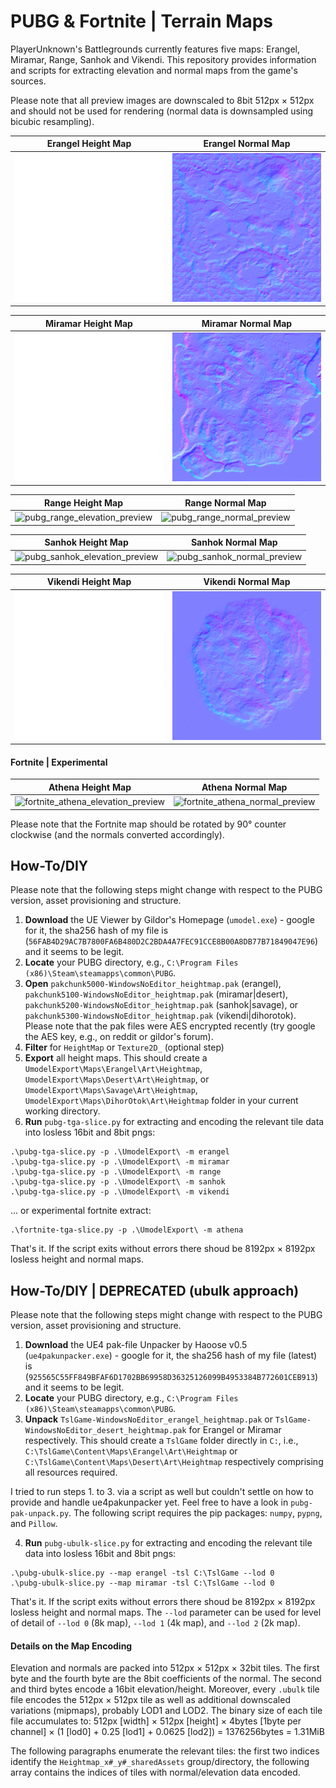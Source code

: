 # PUBG & Fortnite | Terrain Maps

PlayerUnknown's Battlegrounds currently features five maps: Erangel, Miramar, Range, Sanhok and Vikendi. This repository provides information and scripts for extracting elevation and normal maps from the game's sources. 

Please note that all preview images are downscaled to 8bit 512px &times; 512px and should not be used for rendering (normal data is downsampled using bicubic resampling).

| Erangel Height Map | Erangel Normal Map |
|--------------------|--------------------|
| <img src="https://github.com/cgcostume/pubg-maps/blob/master/erangel/pubg_erangel_height_l16_preview.png" width="100%" alt="pubg_erangel_elevation_preview"> | <img src="https://github.com/cgcostume/pubg-maps/blob/master/erangel/pubg_erangel_normal_rg8_preview.png" width="100%" alt="pubg_erangel_normal_preview"> |

| Miramar Height Map | Miramar Normal Map |
|--------------------|--------------------|
| <img src="https://github.com/cgcostume/pubg-maps/blob/master/miramar/pubg_miramar_height_l16_preview.png" width="100%" alt="pubg_miramar_elevation_preview"> | <img src="https://github.com/cgcostume/pubg-maps/blob/master/miramar/pubg_miramar_normal_rg8_preview.png" width="100%" alt="pubg_miramar_normal_preview"> |

| Range Height Map | Range Normal Map |
|--------------------|--------------------|
| <img src="https://github.com/cgcostume/pubg-maps/blob/master/range/pubg_range_height_l16_preview.png" width="100%" alt="pubg_range_elevation_preview"> | <img src="https://github.com/cgcostume/pubg-maps/blob/master/range/pubg_range_normal_rg8_preview.png" width="100%" alt="pubg_range_normal_preview"> |

| Sanhok Height Map | Sanhok Normal Map |
|--------------------|--------------------|
| <img src="https://github.com/cgcostume/pubg-maps/blob/master/sanhok/pubg_sanhok_height_l16_preview.png" width="100%" alt="pubg_sanhok_elevation_preview"> | <img src="https://github.com/cgcostume/pubg-maps/blob/master/sanhok/pubg_sanhok_normal_rg8_preview.png" width="100%" alt="pubg_sanhok_normal_preview"> |

| Vikendi Height Map | Vikendi Normal Map |
|--------------------|--------------------|
| <img src="https://github.com/cgcostume/pubg-maps/blob/master/vikendi/pubg_vikendi_height_l16_preview.png" width="100%" alt="pubg_sanhok_elevation_preview"> | <img src="https://github.com/cgcostume/pubg-maps/blob/master/vikendi/pubg_vikendi_normal_rg8_preview.png" width="100%" alt="pubg_sanhok_normal_preview"> |

#### Fortnite | Experimental

| Athena Height Map | Athena Normal Map |
|--------------------|--------------------|
| <img src="https://github.com/cgcostume/pubg-maps/blob/master/athena/fortnite_athena_height_l16_preview.png" width="100%" alt="fortnite_athena_elevation_preview"> | <img src="https://github.com/cgcostume/pubg-maps/blob/master/athena/fortnite_athena_normal_rg8_preview.png" width="100%" alt="fortnite_athena_normal_preview"> |

Please note that the Fortnite map should be rotated by 90° counter clockwise (and the normals converted accordingly).


## How-To/DIY

Please note that the following steps might change with respect to the PUBG version, asset provisioning and structure.

1. **Download** the UE Viewer by Gildor's Homepage  (`umodel.exe`) - google for it, the sha256 hash of my file is (`56FAB4D29AC7B7800FA6B480D2C2BDA4A7FEC91CCE8B00A8DB77B71849047E96`) and it seems to be legit.
2. **Locate** your PUBG directory, e.g., `C:\Program Files (x86)\Steam\steamapps\common\PUBG`.
3. **Open** `pakchunk5000-WindowsNoEditor_heightmap.pak` (erangel), `pakchunk5100-WindowsNoEditor_heightmap.pak` (miramar|desert), `pakchunk5200-WindowsNoEditor_heightmap.pak` (sanhok|savage), or `pakchunk5300-WindowsNoEditor_heightmap.pak` (vikendi|dihorotok). Please note that the pak files were AES encrypted recently (try google the AES key, e.g., on reddit or gildor's forum).
4. **Filter** for `HeightMap` or `Texture2D_` (optional step)
5. **Export** all height maps. This should create a `UmodelExport\Maps\Erangel\Art\Heightmap`, `UmodelExport\Maps\Desert\Art\Heightmap`, or `UmodelExport\Maps\Savage\Art\Heightmap`, `UmodelExport\Maps\DihorOtok\Art\Heightmap` folder in your current working directory.
6. **Run** `pubg-tga-slice.py` for extracting and encoding the relevant tile data into losless 16bit and 8bit pngs:
```
.\pubg-tga-slice.py -p .\UmodelExport\ -m erangel
.\pubg-tga-slice.py -p .\UmodelExport\ -m miramar
.\pubg-tga-slice.py -p .\UmodelExport\ -m range
.\pubg-tga-slice.py -p .\UmodelExport\ -m sanhok
.\pubg-tga-slice.py -p .\UmodelExport\ -m vikendi
```
... or experimental fortnite extract:
```
.\fortnite-tga-slice.py -p .\UmodelExport\ -m athena
```
That's it. If the script exits without errors there shoud be 8192px &times; 8192px losless height and normal maps.


## How-To/DIY | DEPRECATED (ubulk approach)

Please note that the following steps might change with respect to the PUBG version, asset provisioning and structure.

1. **Download** the UE4 pak-file Unpacker by Haoose v0.5 (`ue4pakunpacker.exe`) - google for it, the sha256 hash of my file (latest) is (`925565C55FF849BFAF6D1702BB69958D36325126099B4953384B772601CEB913`) and it seems to be legit.
2. **Locate** your PUBG directory, e.g., `C:\Program Files (x86)\Steam\steamapps\common\PUBG`.
3. **Unpack** `TslGame-WindowsNoEditor_erangel_heightmap.pak` or `TslGame-WindowsNoEditor_desert_heightmap.pak` for Erangel or Miramar respectively. This should create a `TslGame` folder directly in `C:`, i.e., `C:\TslGame\Content\Maps\Erangel\Art\Heightmap` or `C:\TslGame\Content\Maps\Desert\Art\Heightmap` respectively comprising all resources required.

I tried to run steps 1. to 3. via a script as well but couldn't settle on how to provide and handle ue4pakunpacker yet. Feel free to have a look in `pubg-pak-unpack.py`. The following script requires the pip packages: `numpy`, `pypng`, and `Pillow`.

4. **Run** `pubg-ubulk-slice.py` for extracting and encoding the relevant tile data into losless 16bit and 8bit pngs:
```
.\pubg-ubulk-slice.py --map erangel -tsl C:\TslGame --lod 0
.\pubg-ubulk-slice.py --map miramar -tsl C:\TslGame --lod 0
```
That's it. If the script exits without errors there shoud be 8192px &times; 8192px losless height and normal maps. The `--lod` parameter can be used for level of detail of `--lod 0` (8k map), `--lod 1` (4k map), and `--lod 2` (2k map).


#### Details on the Map Encoding

Elevation and normals are packed into 512px &times; 512px &times; 32bit tiles. The first byte and the fourth byte are the 8bit coefficients of the normal. The second and third bytes encode a 16bit elevation/height. Moreover, every `.ubulk` tile file encodes the 512px &times; 512px tile as well as additional downscaled variations (mipmaps), probably LOD1 and LOD2. The binary size of each tile file accumulates to: 512px [width] &times; 512px [height] &times; 4bytes [1byte per channel] &times; (1 [lod0] + 0.25 [lod1] + 0.0625 [lod2]) = 1376256bytes = 1.31MiB

The following paragraphs enumerate the relevant tiles: the first two indices identify the `Heightmap_x#_y#_sharedAssets` group/directory, the following array contains the indices of tiles with normal/elevation data encoded.
